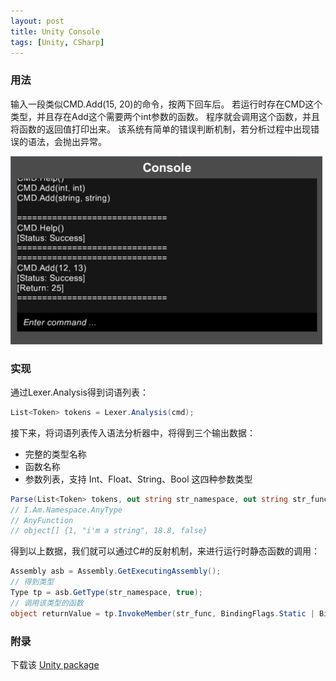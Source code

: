 ```yaml
---
layout: post
title: Unity Console
tags: [Unity, CSharp]
---
```


### 用法

输入一段类似CMD.Add(15, 20)的命令，按两下回车后。
若运行时存在CMD这个类型，并且存在Add这个需要两个int参数的函数。
程序就会调用这个函数，并且将函数的返回值打印出来。
该系统有简单的错误判断机制，若分析过程中出现错误的语法，会抛出异常。

![运行截图](public/content/2015-06-20/console.png "console")

### 实现

通过Lexer.Analysis得到词语列表：

```cs
List<Token> tokens = Lexer.Analysis(cmd);
```

接下来，将词语列表传入语法分析器中，将得到三个输出数据：
* 完整的类型名称
* 函数名称
* 参数列表，支持 Int、Float、String、Bool 这四种参数类型

```cs
Parse(List<Token> tokens, out string str_namespace, out string str_func, out List<object> args)
// I.Am.Namespace.AnyType
// AnyFunction
// object[] {1, "i'm a string", 18.8, false}
```

得到以上数据，我们就可以通过C#的反射机制，来进行运行时静态函数的调用：

```cs
Assembly asb = Assembly.GetExecutingAssembly();
// 得到类型
Type tp = asb.GetType(str_namespace, true);
// 调用该类型的函数
object returnValue = tp.InvokeMember(str_func, BindingFlags.Static | BindingFlags.Public | BindingFlags.InvokeMethod, null, null, arg_list.ToArray());
```

### 附录

下载该 [Unity package](public/content/2015-06-20/sindney.console.unitypackage)